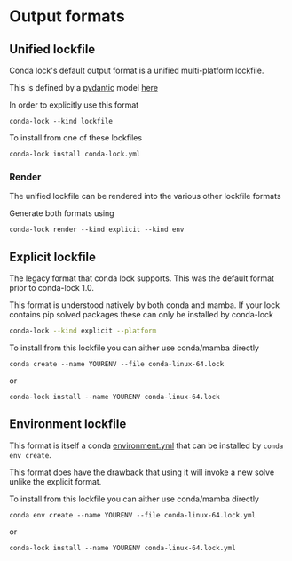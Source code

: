 # Output formats

## Unified lockfile

Conda lock's default output format is a unified multi-platform lockfile.

This is defined by a [pydantic](https://pydantic-docs.helpmanual.io/usage/models/) model
[here](https://github.com/conda-incubator/conda-lock/blob/main/conda_lock/src_parser/__init__.py#L126)

In order to explicitly use this format

```shell
conda-lock --kind lockfile
```

To install from one of these lockfiles

```bash
conda-lock install conda-lock.yml
```

### Render

The unified lockfile can be rendered into the various other lockfile formats

Generate both formats using

```shell
conda-lock render --kind explicit --kind env
```

## Explicit lockfile

The legacy format that conda lock supports.  This was the default format prior to conda-lock 1.0.

This format is understood natively by both conda and mamba.  If your lock contains pip solved packages
these can only be installed by conda-lock

```bash
conda-lock --kind explicit --platform
```

To install from this lockfile you can aither use conda/mamba directly

```shell
conda create --name YOURENV --file conda-linux-64.lock
```

or

```shell
conda-lock install --name YOURENV conda-linux-64.lock
```

## Environment lockfile

This format is itself a conda [environment.yml][envyaml] that can be installed by `conda env create`.

This format does have the drawback that using it will invoke a new solve unlike the explicit format.

To install from this lockfile you can aither use conda/mamba directly

```shell
conda env create --name YOURENV --file conda-linux-64.lock.yml
```

or

```shell
conda-lock install --name YOURENV conda-linux-64.lock.yml
```

[envyaml]: https://docs.conda.io/projects/conda/en/latest/user-guide/tasks/manage-environments.html#create-env-file-manually